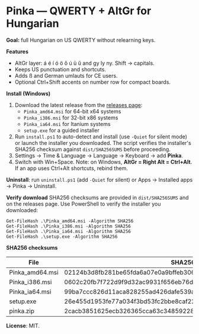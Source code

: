 # Pinka — QWERTY + AltGr for Hungarian

**Goal:** full Hungarian on US QWERTY without relearning keys.

**Features**
- AltGr layer: á é í ó ö ő ú ü ű and gy ly ny. Shift → capitals.
- Keeps US punctuation and shortcuts.
- Adds ß and German umlauts for CE users.
- Optional Ctrl+Shift accents on number row for compact boards.

**Install (Windows)**
1. Download the latest release from the [releases page](../../releases):
   - `Pinka_amd64.msi` for 64-bit x64 systems
   - `Pinka_i386.msi` for 32-bit x86 systems
   - `Pinka_ia64.msi` for Itanium systems
   - `setup.exe` for a guided installer
2. Run `install.ps1` to auto-detect and install (use `-Quiet` for silent mode) or launch the installer you downloaded.
   The script verifies the installer's SHA256 checksum against `dist/SHA256SUMS` before proceeding.
3. Settings → Time & Language → Language → Keyboard → add **Pinka**.
4. Switch with Win+Space.
   Note: on Windows, **AltGr = Right Alt = Ctrl+Alt**. If an app uses Ctrl+Alt shortcuts, rebind them.

**Uninstall**: run `uninstall.ps1` (add `-Quiet` for silent) or Apps → Installed apps → Pinka → Uninstall.

**Verify download**
SHA256 checksums are provided in `dist/SHA256SUMS` and on the releases page. Use PowerShell to verify the installer you downloaded:

```
Get-FileHash .\Pinka_amd64.msi -Algorithm SHA256
Get-FileHash .\Pinka_i386.msi -Algorithm SHA256
Get-FileHash .\Pinka_ia64.msi -Algorithm SHA256
Get-FileHash .\setup.exe -Algorithm SHA256
```

**SHA256 checksums**

| File | SHA256 |
| --- | --- |
| Pinka_amd64.msi | 02124b3d8fb281be65fda6a07e0a9bffeb306260bc025c4ad8be77b50db29615 |
| Pinka_i386.msi  | 0602c20fb7f722d9f9d32ac9931f656eb76dc1f5937caf02a06c38c6dcacdfa2 |
| Pinka_ia64.msi  | 99ba7ccc826d11aca828255ad426dafe539a35fde66352c4b492fd54b001cd93 |
| setup.exe       | 26e455d1953fe77a034f3bd53fc2bbe8caf22de2f6c9e53b03cd7cb0685feeef |
| pinka.zip       | 2cacb3851625ecb326365cca63c34859228d121d1a04895e1451d0949272be4f |

**License**: MIT.
